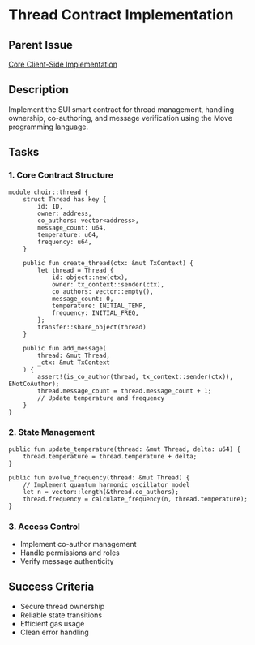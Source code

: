 # Thread Contract Implementation

## Parent Issue
[Core Client-Side Implementation](issue_0.md)

## Description
Implement the SUI smart contract for thread management, handling ownership, co-authoring, and message verification using the Move programming language.

## Tasks

### 1. Core Contract Structure
```move
module choir::thread {
    struct Thread has key {
        id: ID,
        owner: address,
        co_authors: vector<address>,
        message_count: u64,
        temperature: u64,
        frequency: u64,
    }

    public fun create_thread(ctx: &mut TxContext) {
        let thread = Thread {
            id: object::new(ctx),
            owner: tx_context::sender(ctx),
            co_authors: vector::empty(),
            message_count: 0,
            temperature: INITIAL_TEMP,
            frequency: INITIAL_FREQ,
        };
        transfer::share_object(thread)
    }

    public fun add_message(
        thread: &mut Thread,
        _ctx: &mut TxContext
    ) {
        assert!(is_co_author(thread, tx_context::sender(ctx)), ENotCoAuthor);
        thread.message_count = thread.message_count + 1;
        // Update temperature and frequency
    }
}
```

### 2. State Management
```move
public fun update_temperature(thread: &mut Thread, delta: u64) {
    thread.temperature = thread.temperature + delta;
}

public fun evolve_frequency(thread: &mut Thread) {
    // Implement quantum harmonic oscillator model
    let n = vector::length(&thread.co_authors);
    thread.frequency = calculate_frequency(n, thread.temperature);
}
```

### 3. Access Control
- Implement co-author management
- Handle permissions and roles
- Verify message authenticity

## Success Criteria
- Secure thread ownership
- Reliable state transitions
- Efficient gas usage
- Clean error handling
